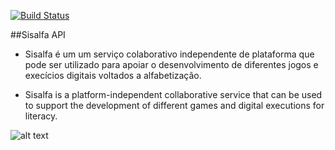 [![Build Status](https://travis-ci.com/matheusnicolas/sisalfa.svg?branch=master)](https://travis-ci.com/matheusnicolas/sisalfa)

##Sisalfa API

* Sisalfa é um  um serviço colaborativo independente de plataforma que pode ser utilizado para apoiar o desenvolvimento de diferentes jogos e execícios digitais voltados a alfabetização.

* Sisalfa is a platform-independent collaborative service that can be used to support the development of different games and digital executions for literacy.

![alt text](https://cdn.icon-icons.com/icons2/1367/PNG/512/32officeicons-1_89729.png)

